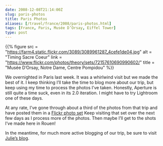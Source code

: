 ```yaml
--- 
date: 2008-12-08T21:14:00Z
slug: paris-photos
title: Paris Photos
aliases: [/travel/france/2008/paris-photos.html]
tags: [France, Paris, Musée D’Orsay, Eiffel Tower]
type: post
---
```


{{% figure
  src   = "https://farm4.static.flickr.com/3089/3089961287_4cefe1de04.jpg"
  alt   = "Timing Sacre Coeur"
  link  = "https://www.flickr.com/photos/theory/sets/72157610690990602/"
  title = "Musée D’Orsay, Notre Dame, Centre Pompidou"
%}}

We overnighted in Paris last week. It was a whirlwind visit but we made the best
of it. I keep thinking I’ll take the time to blog more about our trip, but keep
using my time to process the photos I’ve taken. Honestly, Aperture is still
quite a time suck, even in its 2.0 iteration. I might have to try Lightroom one
of these days.

At any rate, I’ve gone through about a third of the photos from that trip and
have posted them in a [Flickr photo set] Keep visiting that set over the next
few days as I process more of the photos. Then maybe I’ll get to the shots I’ve
made here in Rouen!

In the meantime, for much more active blogging of our trip, be sure to visit
[Julie’s blog].

  [Julie’s blog]: http://strongrrl.blogspot.com/ "Six Semaines en France"
  [Flickr photo set]: https://www.flickr.com/photos/theory/sets/72157610690990602/
    "Musée D’Orsay, Notre Dame, Centre Pompidou"
